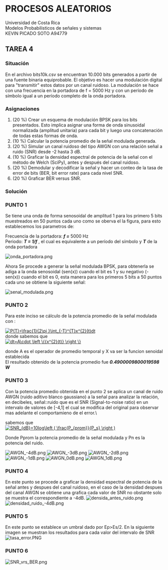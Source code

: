# **PROCESOS ALEATORIOS** 
 Universidad de Costa Rica\
 Modelos Probabilisticos de señales y sistemas\
 KEVIN PICADO SOTO A94779


## TAREA 4
### Situación
En el archivo bits10k.csv se encuentran 10.000 bits generados a partir de una fuente binaria equiprobable. El objetivo es hacer una modulación digital para "transmitir" estos datos por un canal ruidoso. La modulación se hace con una frecuencia en la portadora de   f = 5000 Hz y con 
un período de símbolo igual a un período completo de la onda portadora.

### Asignaciones
1. (20 %) Crear un esquema de modulación BPSK para los bits presentados. Esto implica asignar una forma de onda sinusoidal normalizada (amplitud unitaria) para cada bit y luego una concatenación de todas estas formas de onda.
2. (10 %) Calcular la potencia promedio de la señal modulada generada.
3. (20 %) Simular un canal ruidoso del tipo AWGN  con una relación señal a ruido (SNR) desde -2 hasta 3 dB.
4. (10 %) Graficar la densidad espectral de potencia de la señal con el método de Welch (SciPy), antes y después del canal ruidoso.
5. (20 %) Demodular y decodificar la señal y hacer un conteo de la tasa de error de bits (BER, bit error rate) para cada nivel SNR.
6. (20 %) Graficar BER versus SNR.

### Solución

### PUNTO 1

Se tiene una onda de forma senosoidal de amplitud 1  para los primero 5 bits muestreados en 50 puntos cada uno como se oberva el la figura, para esto establecemos los parametros de:

Frecuencia de la portadora: _**f =**_ 5000 Hz\
Periodo: _**T = 1/f**_ , el cual es equivalente a un período del símbolo y _**T**_ de la onda portadora

![onda_portadora.png](onda_portadora.png)  

Ahora Se procede a generar la señal modulada BPSK, para obtenerla se adiga a la onda senosoidal (sen(x)) cuando el bit es 1 y su negativo (-sen(x)) cuando el bit es 0, esta manera para los primeros 5 bits a 50 puntos cada uno se obtiene la siguiente señal:

![senal_modulada.png](senal_modulada.png)

### PUNTO 2

Para este inciso se cálculo de la potencia promedio de la señal modulada con :

<a href="https://www.codecogs.com/eqnedit.php?latex=P(T)=\frac{1}{2\pi&space;}\int_{-T}^{T}x^{2}(t)dt" target="_blank"><img src="https://latex.codecogs.com/gif.latex?P(T)=\frac{1}{2\pi&space;}\int_{-T}^{T}x^{2}(t)dt" title="P(T)=\frac{1}{2\pi }\int_{-T}^{T}x^{2}(t)dt" /></a>  
donde sabemos que\
<a href="https://www.codecogs.com/eqnedit.php?latex=dt=A\cdot&space;\left&space;\{{x^{2}(t)}&space;\right&space;\}" target="_blank"><img src="https://latex.codecogs.com/gif.latex?dt=A\cdot&space;\left&space;\{{x^{2}(t)}&space;\right&space;\}" title="dt=A\cdot \left \{{x^{2}(t)} \right \}" /></a> 

donde A es el operador de promedio temporal y X va ser la funcion senoidal establecida\
El resultado obtenido de la potencia promedio fue _**0.4900009800019598 W**_

### PUNTO 3
Con la potencia promedio obtenida en el punto 2 se aplica un canal de ruido AWGN (ruido aditivo blanco gaussiano) a la señal para analizar la relación, en decibeles,  señal::ruido que es el SNR (Signal-to-noise ratio) en un intervalo de valores de [-4,1] el cual se modifica del original para observar mas adelante el comportamieno de el error.\

sabemos que \
<a href="https://www.codecogs.com/eqnedit.php?latex=SNR_{dB}=10log\left&space;(&space;\frac{P_{prom}}{P_s}&space;\right&space;)" target="_blank"><img src="https://latex.codecogs.com/gif.latex?SNR_{dB}=10log\left&space;(&space;\frac{P_{prom}}{P_s}&space;\right&space;)" title="SNR_{dB}=10log\left ( \frac{P_{prom}}{P_s} \right )" /></a>

Donde Pprom la potencia promedio de la señal modulada y Pn es la potencia del ruido.

![AWGN_-4dB.png](AWGN_-4dB.png) ![AWGN_-3dB.png](AWGN_-3dB.png) ![AWGN_-2dB.png](AWGN_-2dB.png) ![AWGN_-1dB.png](AWGN_-1dB.png) ![AWGN_0dB.png](AWGN_0dB.png) ![AWGN_1dB.png](AWGN_1dB.png) 

### PUNTO 4
En este punto se procede a graficar la densidad espectral de potencia de la señal antes y despues del canal ruidoso, en el caso de la densidad despues del canal AWGN se obtiene 
una grafica cada valor de SNR no obstante solo se muestra el correspondiente a -4dB.
![densida_antes_ruido.png](densida_antes_ruido.png)![densidad_ruido_-4dB.png](densidad_ruido_-4dB.png)

### PUNTO 5
En este punto se establece un umbral dado por Ep>Es/2. En la siguiente imagen se muestran los resultados para cada valor del intervalo de SNR  
![tasa_error.PNG](tasa_error.PNG)


### PUNTO 6
![SNR_vrs_BER.png](SNR_vrs_BER.png)




